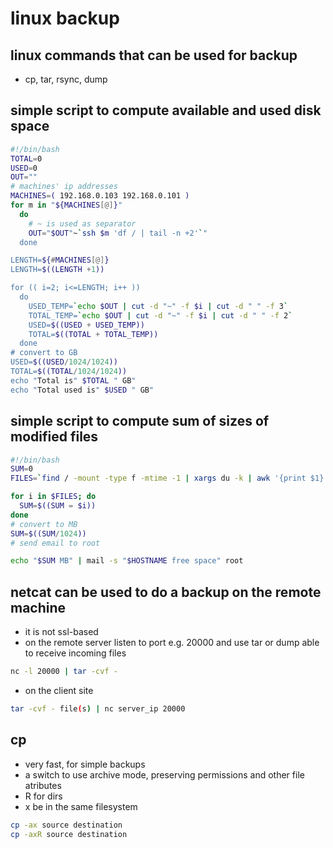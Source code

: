 # linux backup

## linux commands that can be used for backup 
+ cp, tar, rsync, dump

## simple script to compute available and used disk space 
```sh
#!/bin/bash
TOTAL=0
USED=0
OUT=""
# machines' ip addresses
MACHINES=( 192.168.0.103 192.168.0.101 )
for m in "${MACHINES[@]}"
  do
    # ~ is used as separator
    OUT="$OUT"~`ssh $m 'df / | tail -n +2'`"
  done

LENGTH=${#MACHINES[@]}
LENGTH=$((LENGTH +1))

for (( i=2; i<=LENGTH; i++ ))
  do
    USED_TEMP=`echo $OUT | cut -d "~" -f $i | cut -d " " -f 3`
    TOTAL_TEMP=`echo $OUT | cut -d "~" -f $i | cut -d " " -f 2`
    USED=$((USED + USED_TEMP))
    TOTAL=$((TOTAL + TOTAL_TEMP))
  done
# convert to GB
USED=$((USED/1024/1024))
TOTAL=$((TOTAL/1024/1024))
echo "Total is" $TOTAL " GB"
echo "Total used is" $USED " GB"
```

## simple script to compute sum of sizes of modified files
```sh
#!/bin/bash
SUM=0
FILES=`find / -mount -type f -mtime -1 | xargs du -k | awk '{print $1}'`

for i in $FILES; do
  SUM=$((SUM = $i))
done
# convert to MB
SUM=$((SUM/1024))
# send email to root

echo "$SUM MB" | mail -s "$HOSTNAME free space" root 
```

## netcat can be used to do a backup on the remote machine
+ it is not ssl-based
+ on the remote server listen to port e.g. 20000 and use tar or dump able to receive incoming files
```sh
nc -l 20000 | tar -cvf -
```
+ on the client site
```sh
tar -cvf - file(s) | nc server_ip 20000 
```
## cp
+ very fast, for simple backups
+ a switch to use archive mode, preserving permissions and other file atributes
+ R for dirs
+ x be in the same filesystem
```sh
cp -ax source destination
cp -axR source destination
```

